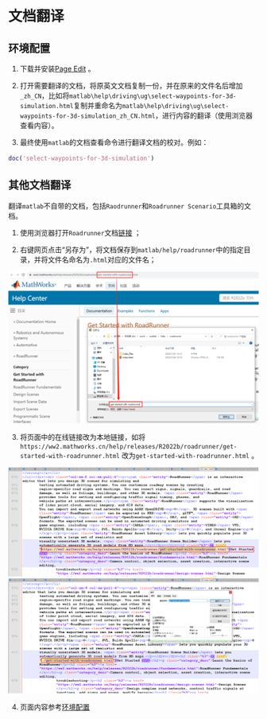 
# 文档翻译
## 环境配置

1. 下载并安装[Page Edit](https://sigil-ebook.com/pageedit/download/) 。

2. 打开需要翻译的文档，将原英文文档复制一份，并在原来的文件名后增加`_zh_CN`，比如将`matlab\help\driving\ug\select-waypoints-for-3d-simulation.html`复制并重命名为`matlab\help\driving\ug\select-waypoints-for-3d-simulation_zh_CN.html`，进行内容的翻译（使用浏览器查看内容）。

3. 最终使用`matlab`的文档查看命令进行翻译文档的校对。例如：
```matlab
doc('select-waypoints-for-3d-simulation') 
```



## 其他文档翻译
翻译`matlab`不自带的文档，包括`Raodrunner`和`Roadrunner Scenario`工具箱的文档。

1. 使用浏览器打开`Roadrunner`文档[链接](https://ww2.mathworks.cn/help/releases/R2022b/roadrunner/index.html) ；

2. 右键网页点击“另存为”，将文档保存到`matlab/help/roadrunner`中的指定目录，并将文件名命名为`.html`对应的文件名；
<img src=fig/save_html.png alt="保存页面" width="780" />

3. 将页面中的在线链接改为本地链接，如将`https://ww2.mathworks.cn/help/releases/R2022b/roadrunner/get-started-with-roadrunner.html` 改为`get-started-with-roadrunner.html` 。

<img src=fig/unvalid_link.png alt="保存页面" width="780" />

<img src=fig/valid_link.png alt="保存页面" width="780" />

4. 页面内容参考[环境配置](#环境配置) 